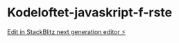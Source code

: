 # Kodeloftet-javaskript-f-rste

[Edit in StackBlitz next generation editor ⚡️](https://stackblitz.com/~/github.com/helgeh123/Kodeloftet-javaskript-f-rste)